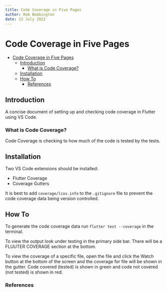 ```yaml
---
title: Code Coverage in Five Pages
author: Rob Bebbington
date: 12 July 2022
---
```


# Code Coverage in Five Pages

- [Code Coverage in Five Pages](#code-coverage-in-five-pages)
  - [Introduction](#introduction)
    - [What is Code Coverage?](#what-is-code-coverage)
  - [Installation](#installation)
  - [How To](#how-to)
    - [References](#references)

## Introduction

A concise document of setting up and checking code coverage in Flutter using VS Code.

### What is Code Coverage?

Code Coverage is checking to how much of the code is tested by the tests.

## Installation

Two VS Code extensions should be installed:

- Flutter Coverage
- Coverage Gutters

It is best to add `coverage/lcov.info` to the `.gitignore` file to prevent the code coverage data being version controlled.

## How To

To generate the code coverage data run `flutter test --coverage` in the terminal.

To view the output look under testing in the primary side bar. There will be a FLUUTER COVERAGE section at the bottom.

To view the coverage of a specific file, open the file and click the Watch button at the bottom of the screen and the coverage for file will be shown in the gutter. Code covered (tested) is shown in green and code not covered (not tested) is shown in red.

### References
